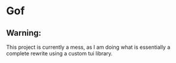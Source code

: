 # Gof 

## Warning:

This project is currently a mess, as I am doing what is essentially a 
complete rewrite using a custom tui library.
